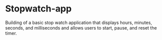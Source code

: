# Stopwatch-app
Building of a basic stop watch application that displays hours, minutes, seconds, and milliseconds and allows users to start, pause, and reset the timer. 
